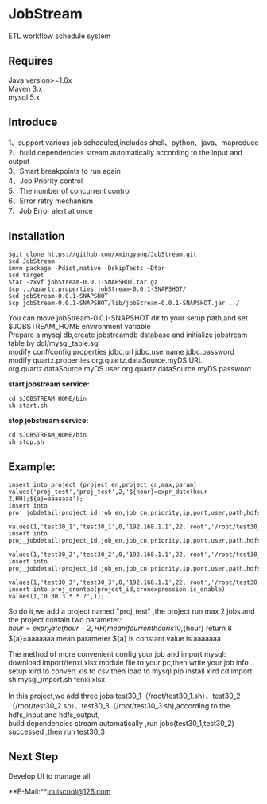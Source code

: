 JobStream
===================================
ETL workflow schedule system


Requires
--------
Java version>=1.6x   
Maven 3.x   
mysql 5.x   

Introduce
--------
1、support various job scheduled,includes shell、python、java、mapreduce   
2、build dependencies stream automatically according to the input and output       
3、Smart breakpoints to run again   
4、Job Priority control   
5、The number of concurrent control    
6、Error retry mechanism   
7、Job Error alert at once   

Installation
--------
```
$git clone https://github.com/xmingyang/JobStream.git   
$cd JobStream    
$mvn package -Pdist,native -DskipTests –Dtar   
$cd target   
$tar -zxvf jobStream-0.0.1-SNAPSHOT.tar.gz   
$cp ../quartz.properties jobStream-0.0.1-SNAPSHOT/    
$cd jobStream-0.0.1-SNAPSHOT   
$cp jobStream-0.0.1-SNAPSHOT/lib/jobStream-0.0.1-SNAPSHOT.jar ../
```   
You can move jobStream-0.0.1-SNAPSHOT dir to your setup path,and set $JOBSTREAM_HOME environment variable         
Prepare a mysql db,create jobstreamdb database and initialize jobstream table by ddl/mysql_table.sql    
modify conf/config.properties jdbc.url jdbc.username jdbc.password     
modify quartz.properties org.quartz.dataSource.myDS.URL org.quartz.dataSource.myDS.user org.quartz.dataSource.myDS.password    
 
**start jobstream service:**
```    
cd $JOBSTREAM_HOME/bin    
sh start.sh   
```


**stop jobstream service:**
```   
cd $JOBSTREAM_HOME/bin   
sh stop.sh
```   

Example:
--------
```
insert into project (project_en,project_cn,max,param) values('proj_test','proj_test',2,'${hour}=expr_date(hour-2,HH);${a}=aaaaaaa');    
insert into proj_jobdetail(project_id,job_en,job_cn,priority,ip,port,user,path,hdfs_input,hdfs_output,job_type_id,param) 
    values(1,'test30_1','test30_1',0,'192.168.1.1',22,'root','/root/test30_1.sh','','/user/test30_1',1,'${a};${hour}');    
insert into proj_jobdetail(project_id,job_en,job_cn,priority,ip,port,user,path,hdfs_input,hdfs_output,job_type_id) 
    values(1,'test30_2','test30_2',0,'192.168.1.1',22,'root','/root/test30_2.sh','','/user/test30_2',1);    
insert into proj_jobdetail(project_id,job_en,job_cn,priority,ip,port,user,path,hdfs_input,hdfs_output,job_type_id) 
    values(1,'test30_3','test30_3',0,'192.168.1.1',22,'root','/root/test30_3.sh','/user/test30_1;/user/test30_2','/user/test30_3',1);        
insert into proj_crontab(project_id,cronexpression,is_enable) values(1,'0 30 3 * * ?',1);
```          

So do it,we add a project named "proj_test" ,the project run max 2 jobs and the project contain two parameter:    
${hour}=expr_date(hour-2,HH) mean if current hour is 10,${hour} return 8    
${a}=aaaaaaa mean parameter ${a} is constant value is aaaaaaa    

The method of more convenient
config your job and import mysql:
download import/fenxi.xlsx module file to your pc,then write your job info ..
setup xlrd to convert xls to csv then load to mysql
pip install xlrd
cd import
sh mysql_import.sh fenxi.xlsx

In this project,we add three jobs     test30_1（/root/test30_1.sh）、test30_2（/root/test30_2.sh）、test30_3（/root/test30_3.sh),according to the hdfs_input and hdfs_output,    
build dependencies stream automatically ,run jobs(test30_1,test30_2) successed ,then run test30_3    

Next Step
--------
Develop UI to manage all    

**E-Mail:**louiscool@126.com
